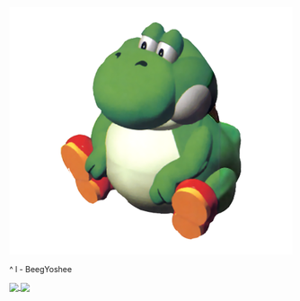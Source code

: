 
![Screenshot](https://github.com/BeegYoshee/BeegYoshee/blob/main/beegx2.png)


^
l -  BeegYoshee

<a href="https://github.com/BeegYoshee/BeegYoshee">
  <img align="center" src="https://github-readme-stats.vercel.app/api?username=BeegYoshee&theme=nightowl" />
</a>
<a href="https://github.com/BeegYoshee/BeegYoshee">
  <img align="center" src="https://github-readme-stats.vercel.app/api/top-langs/?username=BeegYoshee" />
</a>

